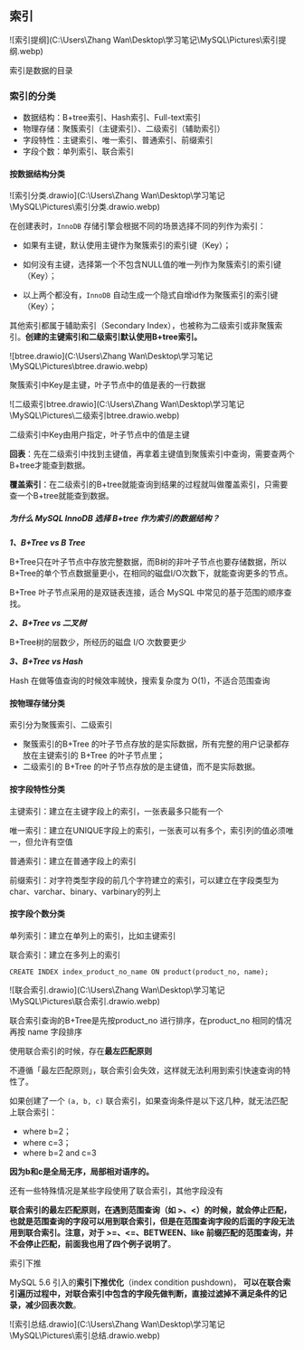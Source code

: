 ## 索引

![索引提纲](C:\Users\Zhang Wan\Desktop\学习笔记\MySQL\Pictures\索引提纲.webp)

索引是数据的目录

### 索引的分类

* 数据结构：B+tree索引、Hash索引、Full-text索引
* 物理存储：聚簇索引（主键索引）、二级索引（辅助索引）
* 字段特性：主键索引、唯一索引、普通索引、前缀索引
* 字段个数：单列索引、联合索引

#### 按数据结构分类

![索引分类.drawio](C:\Users\Zhang Wan\Desktop\学习笔记\MySQL\Pictures\索引分类.drawio.webp)

在创建表时，`InnoDB` 存储引擎会根据不同的场景选择不同的列作为索引：

* 如果有主键，默认使用主键作为聚簇索引的索引键（Key）；

* 如何没有主键，选择第一个不包含NULL值的唯一列作为聚簇索引的索引键（Key）；
* 以上两个都没有，`InnoDB` 自动生成一个隐式自增id作为聚簇索引的索引键（Key）；

其他索引都属于辅助索引（Secondary Index），也被称为二级索引或非聚簇索引。**创建的主键索引和二级索引默认使用B+tree索引。**

![btree.drawio](C:\Users\Zhang Wan\Desktop\学习笔记\MySQL\Pictures\btree.drawio.webp)

聚簇索引中Key是主键，叶子节点中的值是表的一行数据

![二级索引btree.drawio](C:\Users\Zhang Wan\Desktop\学习笔记\MySQL\Pictures\二级索引btree.drawio.webp)

二级索引中Key由用户指定，叶子节点中的值是主键

**回表**：先在二级索引中找到主键值，再拿着主键值到聚簇索引中查询，需要查两个B+tree才能查到数据。

**覆盖索引**：在二级索引的B+tree就能查询到结果的过程就叫做覆盖索引，只需要查一个B+tree就能查到数据。

#####  为什么 MySQL InnoDB 选择 B+tree 作为索引的数据结构？

***1、B+Tree vs B Tree***

B+Tree只在叶子节点中存放完整数据，而B树的非叶子节点也要存储数据，所以B+Tree的单个节点数据量更小，在相同的磁盘I/O次数下，就能查询更多的节点。

B+Tree 叶子节点采用的是双链表连接，适合 MySQL 中常见的基于范围的顺序查找。

***2、B+Tree vs 二叉树***

B+Tree树的层数少，所经历的磁盘 I/O 次数要更少

***3、B+Tree vs Hash***

Hash 在做等值查询的时候效率贼快，搜索复杂度为 O(1)，不适合范围查询

#### 按物理存储分类

索引分为聚簇索引、二级索引

* 聚簇索引的B+Tree 的叶子节点存放的是实际数据，所有完整的用户记录都存放在主键索引的 B+Tree 的叶子节点里；
* 二级索引的 B+Tree 的叶子节点存放的是主键值，而不是实际数据。

#### 按字段特性分类

主键索引：建立在主键字段上的索引，一张表最多只能有一个

唯一索引：建立在UNIQUE字段上的索引，一张表可以有多个，索引列的值必须唯一，但允许有空值

普通索引：建立在普通字段上的索引

前缀索引：对字符类型字段的前几个字符建立的索引，可以建立在字段类型为char、varchar、binary、varbinary的列上

#### 按字段个数分类

单列索引：建立在单列上的索引，比如主键索引

联合索引：建立在多列上的索引

```mysql
CREATE INDEX index_product_no_name ON product(product_no, name);
```

![联合索引.drawio](C:\Users\Zhang Wan\Desktop\学习笔记\MySQL\Pictures\联合索引.drawio.webp)

联合索引查询的B+Tree是先按product_no 进行排序，在product_no 相同的情况再按 name 字段排序

使用联合索引的时候，存在**最左匹配原则**

不遵循「最左匹配原则」，联合索引会失效，这样就无法利用到索引快速查询的特性了。

如果创建了一个 `(a, b, c)` 联合索引，如果查询条件是以下这几种，就无法匹配上联合索引：

- where b=2；
- where c=3；
- where b=2 and c=3

**因为b和c是全局无序，局部相对语序的。**

还有一些特殊情况是某些字段使用了联合索引，其他字段没有

**联合索引的最左匹配原则，在遇到范围查询（如 >、<）的时候，就会停止匹配，也就是范围查询的字段可以用到联合索引，但是在范围查询字段的后面的字段无法用到联合索引。注意，对于 >=、<=、BETWEEN、like 前缀匹配的范围查询，并不会停止匹配，前面我也用了四个例子说明了**。

索引下推

MySQL 5.6 引入的**索引下推优化**（index condition pushdown)， **可以在联合索引遍历过程中，对联合索引中包含的字段先做判断，直接过滤掉不满足条件的记录，减少回表次数**。

![索引总结.drawio](C:\Users\Zhang Wan\Desktop\学习笔记\MySQL\Pictures\索引总结.drawio.webp)